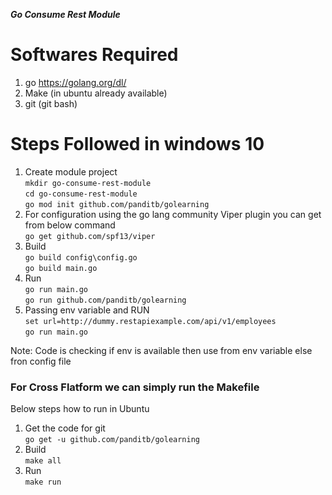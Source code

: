 ***Go Consume Rest Module***

# Softwares Required
1. go https://golang.org/dl/
2. Make (in ubuntu already available)
3. git (git bash)

# Steps Followed in windows 10
1. Create module project \
   `mkdir go-consume-rest-module` \
   `cd go-consume-rest-module` \
   `go mod init github.com/panditb/golearning` <pass ure git hub repo> 
2. For configuration using the go lang community Viper plugin you can get from below command \
`go get github.com/spf13/viper` 
3. Build  \
`go build config\config.go` \
`go build main.go` 
4. Run \
 `go run main.go` \
 `go run github.com/panditb/golearning` 
5. Passing env variable and RUN  \
 `set url=http://dummy.restapiexample.com/api/v1/employees` \
 `go run main.go` 

Note: Code is checking if env is available then use from env variable else fron config file

### For Cross Flatform we can simply run the Makefile
Below steps how to run in Ubuntu
1. Get the code for git \
   `go get -u github.com/panditb/golearning`
2. Build  \
  `make all`
3. Run  \
 `make run`
